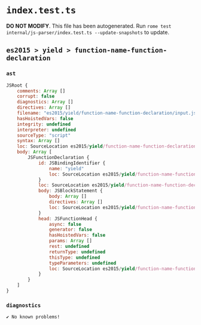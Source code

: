 # `index.test.ts`

**DO NOT MODIFY**. This file has been autogenerated. Run `rome test internal/js-parser/index.test.ts --update-snapshots` to update.

## `es2015 > yield > function-name-function-declaration`

### `ast`

```javascript
JSRoot {
	comments: Array []
	corrupt: false
	diagnostics: Array []
	directives: Array []
	filename: "es2015/yield/function-name-function-declaration/input.js"
	hasHoistedVars: false
	integrity: undefined
	interpreter: undefined
	sourceType: "script"
	syntax: Array []
	loc: SourceLocation es2015/yield/function-name-function-declaration/input.js 1:0-1:19
	body: Array [
		JSFunctionDeclaration {
			id: JSBindingIdentifier {
				name: "yield"
				loc: SourceLocation es2015/yield/function-name-function-declaration/input.js 1:9-1:14 (yield)
			}
			loc: SourceLocation es2015/yield/function-name-function-declaration/input.js 1:0-1:19
			body: JSBlockStatement {
				body: Array []
				directives: Array []
				loc: SourceLocation es2015/yield/function-name-function-declaration/input.js 1:17-1:19
			}
			head: JSFunctionHead {
				async: false
				generator: false
				hasHoistedVars: false
				params: Array []
				rest: undefined
				returnType: undefined
				thisType: undefined
				typeParameters: undefined
				loc: SourceLocation es2015/yield/function-name-function-declaration/input.js 1:14-1:16
			}
		}
	]
}
```

### `diagnostics`

```
✔ No known problems!

```
